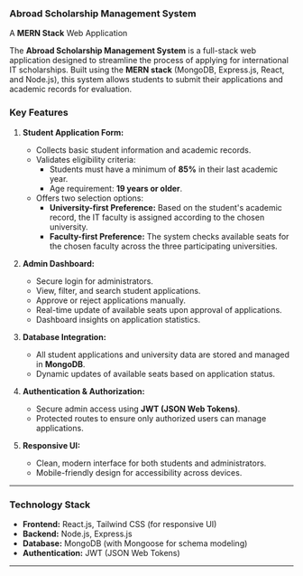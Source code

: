 ### **Abroad Scholarship Management System**  
A **MERN Stack** Web Application

The **Abroad Scholarship Management System** is a full-stack web application designed to streamline the process of applying for international IT scholarships. Built using the **MERN stack** (MongoDB, Express.js, React, and Node.js), this system allows students to submit their applications and academic records for evaluation.


### **Key Features**

1. **Student Application Form:**
   - Collects basic student information and academic records.
   - Validates eligibility criteria:
     - Students must have a minimum of **85%** in their last academic year.
     - Age requirement: **19 years or older**.
   - Offers two selection options:
     - **University-first Preference:** Based on the student's academic record, the IT faculty is assigned according to the chosen university.
     - **Faculty-first Preference:** The system checks available seats for the chosen faculty across the three participating universities.

2. **Admin Dashboard:**
   - Secure login for administrators.
   - View, filter, and search student applications.
   - Approve or reject applications manually.
   - Real-time update of available seats upon approval of applications.
   - Dashboard insights on application statistics.

3. **Database Integration:**
   - All student applications and university data are stored and managed in **MongoDB**.
   - Dynamic updates of available seats based on application status.

4. **Authentication & Authorization:**
   - Secure admin access using **JWT (JSON Web Tokens)**.
   - Protected routes to ensure only authorized users can manage applications.

5. **Responsive UI:**
   - Clean, modern interface for both students and administrators.
   - Mobile-friendly design for accessibility across devices.

---

### **Technology Stack**

- **Frontend:** React.js, Tailwind CSS (for responsive UI)
- **Backend:** Node.js, Express.js
- **Database:** MongoDB (with Mongoose for schema modeling)
- **Authentication:** JWT (JSON Web Tokens)

---
